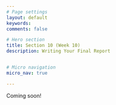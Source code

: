 ```yaml
---
# Page settings
layout: default
keywords:
comments: false

# Hero section
title: Section 10 (Week 10)
description: Writing Your Final Report


# Micro navigation
micro_nav: true

---
```


Coming soon!

<!--

# Final Report

Here are some of the big topics that students sometime miss.

  * Dataset
    * Type of data and source
    * Description and statistics
    * Train/test split
  * Tuning and Search
    * Architectures
    * Hyperparameters
  * Baseline and Evaluation
    * Metrics
    * State of the art
    * Presentation of results

Don't forget to **explain the choices** you make in all sections and if you tried something write about it! 

Let's go through this [final report](http://cs230.stanford.edu/files_winter_2018/projects/6931206.pdf) from a previous quarter in CS230.  


# Poster

Now lets go through their [poster](http://cs230.stanford.edu/files_winter_2018/posters/6876470.pdf). 

-->
